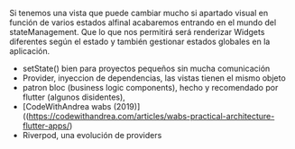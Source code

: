 Si tenemos una vista que puede cambiar mucho si apartado visual en función de varios estados alfinal acabaremos entrando en el mundo del stateManagement. Que lo que nos permitirá será renderizar Widgets diferentes según el estado y también gestionar estados globales en la aplicación.

- setState() bien para proyectos pequeños sin mucha comunicación
- Provider, inyeccion de dependencias, las vistas tienen el mismo objeto
- patron bloc (business logic components), hecho y recomendado por flutter (algunos disidentes),
- [CodeWithAndrea wabs (2019)]((https://codewithandrea.com/articles/wabs-practical-architecture-flutter-apps/)
- Riverpod, una evolución de providers

